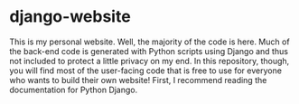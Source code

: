 # django-website
This is my personal website. Well, the majority of the code is here.
Much of the back-end code is generated with Python scripts using Django and thus not included to protect a little privacy on my end.
In this repository, though, you will find most of the user-facing code that is free to use for everyone who wants to build their own website!
First, I recommend reading the documentation for Python Django.
